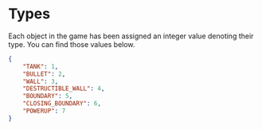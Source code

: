 # Types

Each object in the game has been assigned an integer value denoting their type. You can find those values below.

```json
{
    "TANK": 1,
    "BULLET": 2,
    "WALL": 3,
    "DESTRUCTIBLE_WALL": 4,
    "BOUNDARY": 5,
    "CLOSING_BOUNDARY": 6,
    "POWERUP": 7
}
```
